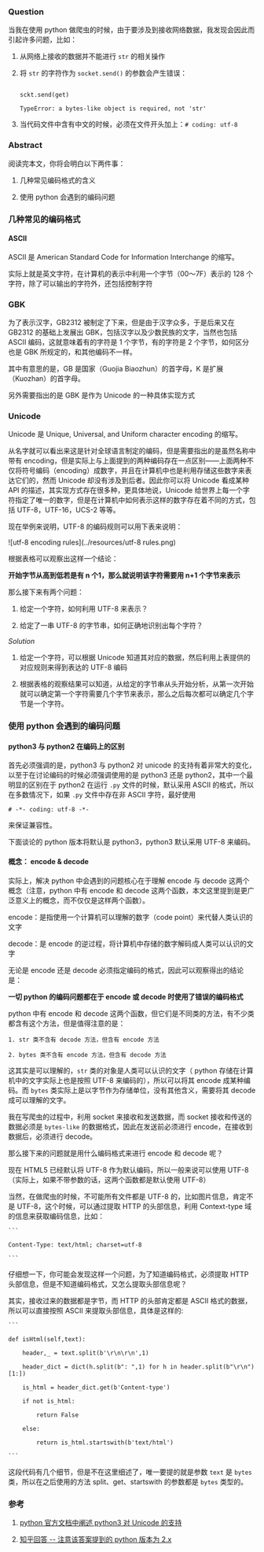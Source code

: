 
### Question

当我在使用 python 做爬虫的时候，由于要涉及到接收网络数据，我发现会因此而引起许多问题，比如：

1. 从网络上接收的数据并不能进行 `str` 的相关操作

2. 将 `str` 的字符作为 `socket.send()` 的参数会产生错误：

    ```shell

    sckt.send(get)

    TypeError: a bytes-like object is required, not 'str'

    ```

3. 当代码文件中含有中文的时候，必须在文件开头加上：`# coding: utf-8`



### Abstract

阅读完本文，你将会明白以下两件事：

1. 几种常见编码格式的含义

2. 使用 python 会遇到的编码问题

### 几种常见的编码格式

#### ASCII

ASCII 是 American Standard Code for Information Interchange 的缩写。



实际上就是英文字符，在计算机的表示中利用一个字节（00～7F）表示的 128 个字符，除了可以输出的字符外，还包括控制字符



### GBK

为了表示汉字，GB2312 被制定了下来，但是由于汉字众多，于是后来又在 GB2312 的基础上发展出 GBK，包括汉字以及少数民族的文字，当然也包括 ASCII 编码，这就意味着有的字符是 1 个字节，有的字符是 2 个字节，如何区分也是 GBK 所规定的，和其他编码不一样。



其中有意思的是，GB 是国家（Guojia Biaozhun）的首字母，K 是扩展（Kuozhan）的首字母。



另外需要指出的是 GBK 是作为 Unicode 的一种具体实现方式



### Unicode

Unicode 是 Unique, Universal, and Uniform character encoding 的缩写。



从名字就可以看出来这是针对全球语言制定的编码，但是需要指出的是虽然名称中带有 encoding，但是实际上与上面提到的两种编码存在一点区别——上面两种不仅将符号编码（encoding）成数字，并且在计算机中也是利用存储这些数字来表达它们的，然而 Unicode 却没有涉及到后者。因此你可以将 Unicode 看成某种 API 的描述，其实现方式存在很多种，更具体地说，Unicode 给世界上每一个字符指定了唯一的数字，但是在计算机中如何表示这样的数字存在着不同的方式，包括 UTF-8，UTF-16，UCS-2 等等。



现在举例来说明，UTF-8 的编码规则可以用下表来说明：

![utf-8 encoding rules](../resources/utf-8 rules.png)





根据表格可以观察出这样一个结论：

**开始字节从高到低若是有 n 个1，那么就说明该字符需要用 n+1 个字节来表示**



那么接下来有两个问题：

1. 给定一个字符，如何利用 UTF-8 来表示？

2. 给定了一串 UTF-8 的字节串，如何正确地识别出每个字符？



_Solution_

1. 给定一个字符，可以根据 Unicode 知道其对应的数据，然后利用上表提供的对应规则来得到表达的 UTF-8 编码

2. 根据表格的观察结果可以知道，从给定的字节串从头开始分析，从第一次开始就可以确定第一个字符需要几个字节来表示，那么之后每次都可以确定几个字节是一个字符。



### 使用 python 会遇到的编码问题

#### python3 与 python2 在编码上的区别

首先必须强调的是，python3 与 python2 对 unicode 的支持有着非常大的变化，以至于在讨论编码的时候必须强调使用的是 python3 还是 python2，其中一个最明显的区别在于 python2 在运行 `.py` 文件的时候，默认采用 ASCII 的格式，所以在多数情况下，如果 `.py` 文件中存在非 ASCII 字符，最好使用

``# -*- coding: utf-8 -*-``

来保证兼容性。



下面谈论的 python 版本将默认是 python3，python3 默认采用 UTF-8 来编码。

#### 概念： encode & decode

实际上，解决 python 中会遇到的问题核心在于理解 encode 与 decode 这两个概念（注意，python 中有 encode 和 decode 这两个函数，本文这里提到是更广泛意义上的概念，而不仅仅是这样两个函数）。



encode：是指使用一个计算机可以理解的数字（code point）来代替人类认识的文字

decode：是 encode 的逆过程，将计算机中存储的数字解码成人类可以认识的文字



无论是 encode 还是 decode 必须指定编码的格式，因此可以观察得出的结论是：

**一切 python 的编码问题都在于 encode 或 decode 时使用了错误的编码格式**



python 中有 encode 和 decode 这两个函数，但它们是不同类的方法，有不少类都含有这个方法，但是值得注意的是：

    1. str 类不含有 decode 方法，但含有 encode 方法

    2. bytes 类不含有 encode 方法，但含有 decode 方法



这其实是可以理解的，`str` 类的对象是人类可以认识的文字（ python 存储在计算机中的文字实际上也是按照 UTF-8 来编码的），所以可以将其 encode 成某种编码。而 `bytes` 类实际上是以字节作为存储单位，没有其他含义，需要将其 decode 成可以理解的文字。

我在写爬虫的过程中，利用 socket 来接收和发送数据，而 socket 接收和传送的数据必须是     `bytes-like` 的数据格式，因此在发送前必须进行 encode，在接收到数据后，必须进行 decode。





那么接下来的问题就是用什么编码格式来进行 encode 和 decode 呢？

现在 HTML5 已经默认将 UTF-8 作为默认编码，所以一般来说可以使用 UTF-8（实际上，如果不带参数的话，这两个函数都是默认使用 UTF-8）

当然，在做爬虫的时候，不可能所有文件都是 UTF-8 的，比如图片信息，肯定不是 UTF-8，这个时候，可以通过提取 HTTP 的头部信息，利用 Context-type 域的信息来获取编码信息，比如：

    ```

    Content-Type: text/html; charset=utf-8

    ```

仔细想一下，你可能会发现这样一个问题，为了知道编码格式，必须提取 HTTP 头部信息，但是不知道编码格式，又怎么提取头部信息呢？

其实，接收过来的数据都是字节，而 HTTP 的头部肯定都是 ASCII 格式的数据，所以可以直接按照 ASCII 来提取头部信息，具体是这样的:

    ```

    def isHtml(self,text):

        header,_ = text.split(b'\r\n\r\n',1)

        header_dict = dict(h.split(b": ",1) for h in header.split(b"\r\n")[1:])

        is_html = header_dict.get(b'Content-type')

        if not is_html:

            return False

        else:

            return is_html.startswith(b'text/html')

    ```

这段代码有几个细节，但是不在这里细述了，唯一要提的就是参数 `text` 是 `bytes` 类，所以在之后使用的方法 split、get、startswith 的参数都是 `bytes` 类型的。



### 参考

1. [ python 官方文档中阐述 python3 对 Unicode 的支持 ](https://docs.python.org/3/howto/unicode.html)

2. [ 知乎回答 -- 注意该答案提到的 python 版本为 2.x ](https://www.zhihu.com/question/31833164/answer/114694586)

